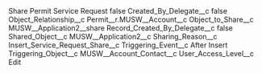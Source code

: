<?xml version="1.0" encoding="UTF-8"?>
<CustomMetadata xmlns="http://soap.sforce.com/2006/04/metadata" xmlns:xsi="http://www.w3.org/2001/XMLSchema-instance" xmlns:xsd="http://www.w3.org/2001/XMLSchema">
    <label>Share Permit Service Request</label>
    <protected>false</protected>
    <values>
        <field>Created_By_Delegate__c</field>
        <value xsi:type="xsd:boolean">false</value>
    </values>
    <values>
        <field>Object_Relationship__c</field>
        <value xsi:type="xsd:string">Permit__r.MUSW__Account__c</value>
    </values>
    <values>
        <field>Object_to_Share__c</field>
        <value xsi:type="xsd:string">MUSW__Application2__share</value>
    </values>
    <values>
        <field>Record_Created_By_Delegate__c</field>
        <value xsi:type="xsd:boolean">false</value>
    </values>
    <values>
        <field>Shared_Object__c</field>
        <value xsi:type="xsd:string">MUSW__Application2__c</value>
    </values>
    <values>
        <field>Sharing_Reason__c</field>
        <value xsi:type="xsd:string">Insert_Service_Request_Share__c</value>
    </values>
    <values>
        <field>Triggering_Event__c</field>
        <value xsi:type="xsd:string">After Insert</value>
    </values>
    <values>
        <field>Triggering_Object__c</field>
        <value xsi:type="xsd:string">MUSW__Account_Contact__c</value>
    </values>
    <values>
        <field>User_Access_Level__c</field>
        <value xsi:type="xsd:string">Edit</value>
    </values>
</CustomMetadata>
